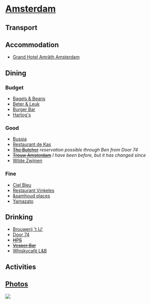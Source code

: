 # [Amsterdam](http://en.wikipedia.org/wiki/Amsterdam)

## Transport

## Accommodation

* [Grand Hotel Amrâth Amsterdam](http://www.amrathamsterdam.com/)

## Dining

### Budget

* [Bagels & Beans](http://www.bagelsbeans.nl/)
* [Beter & Leuk](http://www.beterenleuk.nl/)
* [Burger Bar](http://burger-bar.nl)
* [Hartog's](http://www.volkorenbrood.nl/)

### Good

* [Bussia](http://www.bussia.nl/)
* [Restaurant de Kas](http://www.restaurantdekas.nl)
* ~~[The Butcher](http://www.the-butcher.com)~~ _reservation possible through Ben from Door 74_
* ~~[Trouw Amsterdam](http://trouwamsterdam.nl)~~ _I have been before, but it has changed since_
* [Wilde Zwijnen](http://wildezwijnen.com)

### Fine

* [Ciel Bleu](http://cielbleu.nl)
* [Restaurant Vinkeles](http://dylanamsterdam.com/taste-of-the-dylan/)
* [&samhoud places](http://www.samhoudplaces.com)
* [Yamazato](http://www.yamazato.nl)

## Drinking

* [Brouwerij 't IJ'](http://www.brouwerijhetij.nl/)
* [Door 74](http://www.door-74.com/)
* ~~[HPS](http://www.hpsamsterdam.com)~~
* ~~[Vesper Bar](http://www.vesperbar.nl)~~
* [Whiskycafé L&B](http://www.whiskyproeverijen.nl/en_cafe.htm)

## Activities

## [Photos](http://www.flickr.com/photos/dylane/sets/72157629919021198/)

![](http://farm6.staticflickr.com/5152/7188630286_e174b00d5f_m.jpg)
